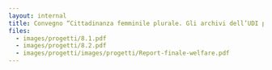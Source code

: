 ```yaml
---
layout: internal
title: Convegno “Cittadinanza femminile plurale. Gli archivi dell’UDI per una storia del welfare in Emilia-Romagna”, Bologna 21 ottobre 2013
files:
  - images/progetti/8.1.pdf
  - images/progetti/8.2.pdf
  - images/progetti/images/progetti/Report-finale-welfare.pdf
---
```


